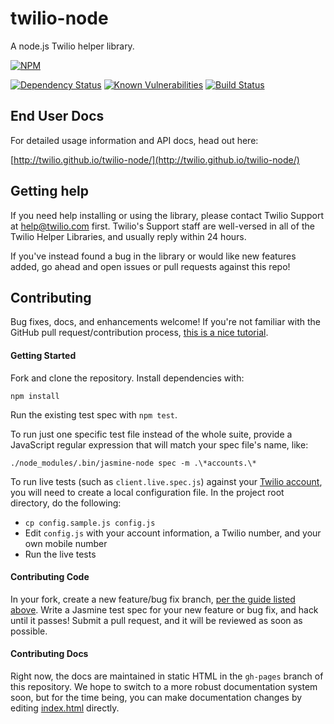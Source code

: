 # twilio-node

A node.js Twilio helper library.

[![NPM](https://nodei.co/npm/twilio.png?downloads=true&stars=true)](https://nodei.co/npm/twilio/)

[![Dependency Status](https://david-dm.org/twilio/twilio-node/status.svg?style=flat)](https://david-dm.org/twilio/twilio-node) [![Known Vulnerabilities](https://snyk.io/test/npm/twilio/badge.svg)](https://snyk.io/test/npm/twilio)
[![Build Status](https://travis-ci.org/twilio/twilio-node.svg?branch=master)](https://travis-ci.org/twilio/twilio-node)

## End User Docs

For detailed usage information and API docs, head out here:

[http://twilio.github.io/twilio-node/](http://twilio.github.io/twilio-node/)

## Getting help

If you need help installing or using the library, please contact Twilio Support at help@twilio.com first. Twilio's Support staff are well-versed in all of the Twilio Helper Libraries, and usually reply within 24 hours.

If you've instead found a bug in the library or would like new features added, go ahead and open issues or pull requests against this repo!

## Contributing

Bug fixes, docs, and enhancements welcome! If you're not familiar with the GitHub pull request/contribution process, [this is a nice tutorial](http://gun.io/blog/how-to-github-fork-branch-and-pull-request/).

#### Getting Started
Fork and clone the repository. Install dependencies with:
    
    npm install

Run the existing test spec with `npm test`.
    
To run just one specific test file instead of the whole suite, provide a JavaScript regular expression that will match your spec file's name, like: 

    ./node_modules/.bin/jasmine-node spec -m .\*accounts.\*

To run live tests (such as `client.live.spec.js`) against your [Twilio account](https://www.twilio.com/user/account), you will need to create a local configuration file.  In the project root directory, do the following:

* `cp config.sample.js config.js`
* Edit `config.js` with your account information, a Twilio number, and your own mobile number
* Run the live tests

#### Contributing Code

In your fork, create a new feature/bug fix branch, [per the guide listed above](http://gun.io/blog/how-to-github-fork-branch-and-pull-request/). Write a Jasmine test spec for your new feature or bug fix, and hack until it passes!  Submit a pull request, and it will be reviewed as soon as possible.

#### Contributing Docs

Right now, the docs are maintained in static HTML in the `gh-pages` branch of this repository.  We hope to switch to a more robust documentation system soon, but for the time being, you can make documentation changes by editing [index.html](https://github.com/twilio/twilio-node/blob/gh-pages/index.html) directly.



